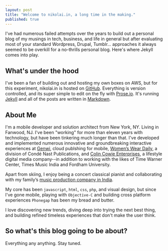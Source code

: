 ```yaml
---
layout: post
title: "Welcome to nikolai.in, a long time in the making."
published: true
---
```


I've had numerous failed attempts over the years to build out a personal blog of my musings in tech, business, and life in general but after evaluating most of your standard Wordpress, Drupal, Tumblr... approaches it always seemed to be overkill for a no-thrills personal blog. Here's where Jekyll comes into play.

What's under the hood
---------------------
I've been a fan of building out and hosting my own boxes on AWS, but for this experiment, nikolai.in is hosted on [GitHub](http://pages.github.com). Everything is version controlled, and its super simple to edit on the fly with [Prose.io](http://prose.io). It's running [Jekyll](https://github.com/mojombo/jekyll/) and all of the posts are written in [Markdown](http://daringfireball.net/projects/markdown/).

About Me
--------
I'm a mobile developer and solution architect from New York, NY. Living in Fanwood, NJ. I've been "working" for more than eleven years with technology, but have been tinkering much longer than that. I've developed and implemented numerous innovative and groundbreaking interactive experiences at [Genwi](http://genwi.com), cloud publshing for mobile, [Women’s Wear Daily](http://wwd.com), a division of Condé Nast Publications, and [Colin Cowie Enterprises](http://colincowieweddings.com), a lifestyle digital media company--in addition to working with the likes of Time Warner Center, Times Music India and Fordham University. 

Apart from skiing, I enjoy being a concert classical pianist and collaborating with my family’s [music production company in India](http://www.morescape.com).

My core has been `javascript`, `html`, `css`, `php`, and visual design, but since I've gone mobile, playing with `Objective-C` and building cross platform experiences `Phonegap` has been my bread and butter.

I love discovering new trends, diving deep into trying the next best thing, and building refined timeless experiences that don't make the user think.

So what's this blog going to be about?
--------------------------------------
Everything any anything. Stay tuned.